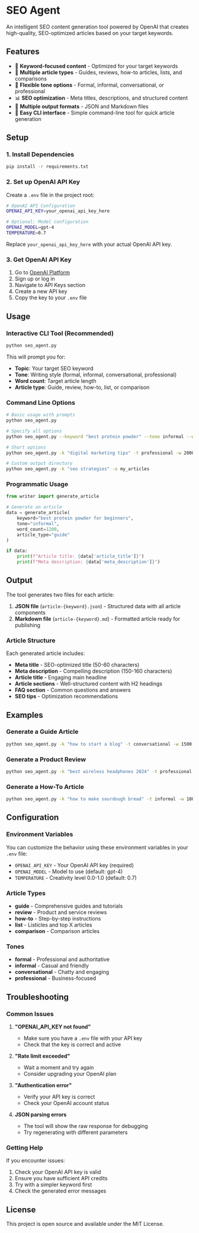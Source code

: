 # SEO Agent

An intelligent SEO content generation tool powered by OpenAI that creates high-quality, SEO-optimized articles based on your target keywords.

## Features

- 🎯 **Keyword-focused content** - Optimized for your target keywords
- 📝 **Multiple article types** - Guides, reviews, how-to articles, lists, and comparisons
- 🎨 **Flexible tone options** - Formal, informal, conversational, or professional
- 📊 **SEO optimization** - Meta titles, descriptions, and structured content
- 📁 **Multiple output formats** - JSON and Markdown files
- 🔧 **Easy CLI interface** - Simple command-line tool for quick article generation

## Setup

### 1. Install Dependencies

```bash
pip install -r requirements.txt
```

### 2. Set up OpenAI API Key

Create a `.env` file in the project root:

```bash
# OpenAI API Configuration
OPENAI_API_KEY=your_openai_api_key_here

# Optional: Model configuration
OPENAI_MODEL=gpt-4
TEMPERATURE=0.7
```

Replace `your_openai_api_key_here` with your actual OpenAI API key.

### 3. Get OpenAI API Key

1. Go to [OpenAI Platform](https://platform.openai.com/)
2. Sign up or log in
3. Navigate to API Keys section
4. Create a new API key
5. Copy the key to your `.env` file

## Usage

### Interactive CLI Tool (Recommended)

```bash
python seo_agent.py
```

This will prompt you for:
- **Topic**: Your target SEO keyword
- **Tone**: Writing style (formal, informal, conversational, professional)
- **Word count**: Target article length
- **Article type**: Guide, review, how-to, list, or comparison

### Command Line Options

```bash
# Basic usage with prompts
python seo_agent.py

# Specify all options
python seo_agent.py --keyword "best protein powder" --tone informal --word-count 1500 --article-type guide

# Short options
python seo_agent.py -k "digital marketing tips" -t professional -w 2000 -a how-to

# Custom output directory
python seo_agent.py -k "seo strategies" -o my_articles
```

### Programmatic Usage

```python
from writer import generate_article

# Generate an article
data = generate_article(
    keyword="best protein powder for beginners",
    tone="informal",
    word_count=1200,
    article_type="guide"
)

if data:
    print(f"Article title: {data['article_title']}")
    print(f"Meta description: {data['meta_description']}")
```

## Output

The tool generates two files for each article:

1. **JSON file** (`article-{keyword}.json`) - Structured data with all article components
2. **Markdown file** (`article-{keyword}.md`) - Formatted article ready for publishing

### Article Structure

Each generated article includes:

- **Meta title** - SEO-optimized title (50-60 characters)
- **Meta description** - Compelling description (150-160 characters)
- **Article title** - Engaging main headline
- **Article sections** - Well-structured content with H2 headings
- **FAQ section** - Common questions and answers
- **SEO tips** - Optimization recommendations

## Examples

### Generate a Guide Article

```bash
python seo_agent.py -k "how to start a blog" -t conversational -w 1500 -a guide
```

### Generate a Product Review

```bash
python seo_agent.py -k "best wireless headphones 2024" -t professional -w 2000 -a review
```

### Generate a How-To Article

```bash
python seo_agent.py -k "how to make sourdough bread" -t informal -w 1800 -a how-to
```

## Configuration

### Environment Variables

You can customize the behavior using these environment variables in your `.env` file:

- `OPENAI_API_KEY` - Your OpenAI API key (required)
- `OPENAI_MODEL` - Model to use (default: gpt-4)
- `TEMPERATURE` - Creativity level 0.0-1.0 (default: 0.7)

### Article Types

- **guide** - Comprehensive guides and tutorials
- **review** - Product and service reviews
- **how-to** - Step-by-step instructions
- **list** - Listicles and top X articles
- **comparison** - Comparison articles

### Tones

- **formal** - Professional and authoritative
- **informal** - Casual and friendly
- **conversational** - Chatty and engaging
- **professional** - Business-focused

## Troubleshooting

### Common Issues

1. **"OPENAI_API_KEY not found"**
   - Make sure you have a `.env` file with your API key
   - Check that the key is correct and active

2. **"Rate limit exceeded"**
   - Wait a moment and try again
   - Consider upgrading your OpenAI plan

3. **"Authentication error"**
   - Verify your API key is correct
   - Check your OpenAI account status

4. **JSON parsing errors**
   - The tool will show the raw response for debugging
   - Try regenerating with different parameters

### Getting Help

If you encounter issues:

1. Check your OpenAI API key is valid
2. Ensure you have sufficient API credits
3. Try with a simpler keyword first
4. Check the generated error messages

## License

This project is open source and available under the MIT License. 